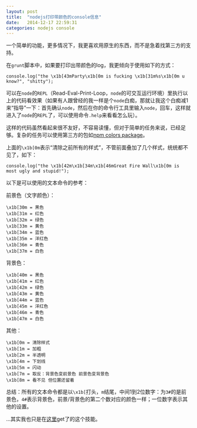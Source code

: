 ```yaml
---
layout: post
title:  "nodejs打印带颜色的console信息"
date:   2014-12-17 22:59:31
categories: nodejs console
---
```


一个简单的功能，更多情况下，我更喜欢用原生的东西，而不是急着找第三方的支持。

在`grunt`脚本中，如果要打印出带颜色的log，我更倾向于使用如下的方式：

```
console.log("the \x1b[43mParty\x1b[0m is fucking \x1b[31m%s\x1b[0m u know?", "shitty");
```

可以在`node`的`REPL`（Read-Eval-Print-Loop，`node`的可交互运行环境）里执行以上的代码看效果（如果有人跟曾经的我一样是个`node`白痴，那就让我这个白痴减1来“指导”一下：首先确认`node`，然后在你的命令行工具里输入`node`，回车，这样就进入了`node`的`REPL`了，可以使用命令`.help`来看看怎么玩）。

这样的代码虽然看起来很不友好，不容易读懂，但对于简单的任务来说，已经足够。复杂的任务可以使用第三方的包如[npm colors package](https://npmjs.org/package/colors)。

上面的`\x1b[0m`表示“清除之前所有的样式”，不管前面叠加了几个样式，统统都不见了，如下：

```
console.log("the \x1b[42m\x1b[34m\x1b[46mGreat Fire Wall\x1b[0m is most ugly and stupid!");
```

以下是可以使用的文本命令的参考：

前景色（文字颜色）：

```
\x1b[30m = 黑色
\x1b[31m = 红色
\x1b[32m = 绿色
\x1b[33m = 黄色
\x1b[34m = 蓝色
\x1b[35m = 洋红色
\x1b[36m = 青色
\x1b[37m = 白色
```

背景色：

```
\x1b[40m = 黑色
\x1b[41m = 红色
\x1b[42m = 绿色
\x1b[43m = 黄色
\x1b[44m = 蓝色
\x1b[45m = 洋红色
\x1b[46m = 青色
\x1b[47m = 白色
```

其他：

```
\x1b[0m = 清除样式
\x1b[1m = 加粗
\x1b[2m = 半透明
\x1b[4m = 下划线
\x1b[5m = 闪动
\x1b[7m = 取反：背景色变前景色 前景色变背景色
\x1b[8m = 看不见 但位置还留着
```

总结：所有的文本命令都是以`\x1b[`打头，`m`结尾，中间1到2位数字：为`3#`的是前景色，`4#`表示背景色，前景/背景色的第二个数对应的颜色一样；一位数字表示其他的设置。

...其实我也只是在[这里](https://coderwall.com/p/yphywg/printing-colorful-text-in-terminal-when-run-node-js-script)get了的这个技能。